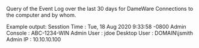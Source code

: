 Query of the Event Log over the last 30 days for DameWare Connections to the computer and by whom.

Example output:
Sesstion Time : Tue, 18 Aug 2020 9:33:58 -0800
Admin Console : ABC-1234-WIN
Admin User    : jdoe
Desktop User  : DOMAIN\jsmith
Admin IP      : 10.10.10.100